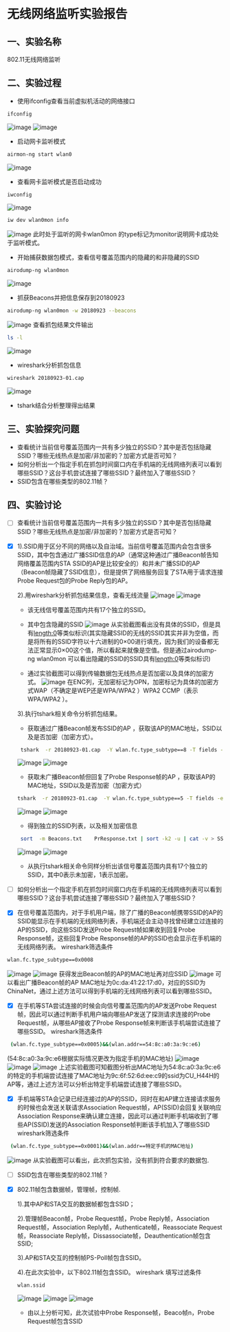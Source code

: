 # 无线网络监听实验报告
## 一、实验名称
802.11无线网络监听

## 二、实验过程
- 使用ifconfig查看当前虚拟机活动的网络接口
```bash
ifconfig
```
![image](https://note.youdao.com/yws/public/resource/eace58209080e65566398c864e16afab/xmlnote/WEBRESOURCE763ef76fb674ad0efc48790ad89f4a8a/3103)
![image](https://note.youdao.com/yws/public/resource/eace58209080e65566398c864e16afab/xmlnote/WEBRESOURCE22813f02fee2fcac72057f55411ea7af/3104)
- 启动网卡监听模式
```bash
airmon-ng start wlan0
```
![image](https://note.youdao.com/yws/public/resource/eace58209080e65566398c864e16afab/xmlnote/WEBRESOURCEb24633c298231be0951d8741ea644fd5/3110)
- 查看网卡监听模式是否启动成功
```bash
iwconfig
```
![image](https://note.youdao.com/yws/public/resource/eace58209080e65566398c864e16afab/xmlnote/WEBRESOURCE8f927b1b50fc2456c94f4716ff231788/3107)
```bash
iw dev wlan0mon info
```
![image](https://note.youdao.com/yws/public/resource/eace58209080e65566398c864e16afab/xmlnote/WEBRESOURCEaafaa4b0e6f8ab7908cb51e255d040f3/3112)
此时处于监听的网卡wlan0mon 的type标记为monitor说明网卡成功处于监听模式。

- 开始捕获数据包模式，查看信号覆盖范围内的隐藏的和非隐藏的SSID
```bash
airodump-ng wlan0mon
```

![image](https://note.youdao.com/yws/public/resource/eace58209080e65566398c864e16afab/xmlnote/8CAADE01C4264456AAB16C5EC4F9A416/3116)
- 抓获Beacons并把信息保存到20180923
```bash
airodump-ng wlan0mon -w 20180923 --beacons
```
![image](https://note.youdao.com/yws/public/resource/eace58209080e65566398c864e16afab/xmlnote/4296A62925444B3DB081A16EF7D3E7EE/3174)
查看抓包结果文件输出
```bash
ls -l
```
![image](https://note.youdao.com/yws/public/resource/eace58209080e65566398c864e16afab/xmlnote/068583FDE8524D20BEE187829DA01683/3176)
- wireshark分析抓包信息
```bash
wireshark 20180923-01.cap
```
![image](https://note.youdao.com/yws/public/resource/eace58209080e65566398c864e16afab/xmlnote/5F7ECA24F7C3498DB6EF1C49C07DEBE9/3178)
- tshark结合分析整理得出结果

## 三、实验探究问题

- 查看统计当前信号覆盖范围内一共有多少独立的SSID？其中是否包括隐藏SSID？哪些无线热点是加密/非加密的？加密方式是否可知？
- 如何分析出一个指定手机在抓包时间窗口内在手机端的无线网络列表可以看到哪些SSID？这台手机尝试连接了哪些SSID？最终加入了哪些SSID？
- SSID包含在哪些类型的802.11帧？
 
## 四、实验讨论
- [ ]  查看统计当前信号覆盖范围内一共有多少独立的SSID？其中是否包括隐藏SSID？哪些无线热点是加密/非加密的？加密方式是否可知？
- [x] 1).SSID用于区分不同的网络以及自治域。当前信号覆盖范围内会包含很多SSID，其中包含通过广播SSID信息的AP（通常这种通过广播Beacon帧告知网络覆盖范围内STA SSID的AP是比较安全的）和并未广播SSID的AP（Beacon帧隐藏了SSID信息），但是提供了网络服务回复了STA用于请求连接Probe Request包的Probe Reply包的AP。
       
    2).用wireshark分析抓包结果信息，查看无线流量
     ![image](https://note.youdao.com/yws/public/resource/eace58209080e65566398c864e16afab/xmlnote/WEBRESOURCEb4f08b5284b46dc9369705a102e3c1d7/3182)
     ![image](https://note.youdao.com/yws/public/resource/eace58209080e65566398c864e16afab/xmlnote/WEBRESOURCE7f4fd4394f860868bd6fb65ef7b8668d/3184)
     - 该无线信号覆盖范围内共有17个独立的SSID。

     - 其中包含隐藏的SSID
    ![image](https://note.youdao.com/yws/public/resource/eace58209080e65566398c864e16afab/xmlnote/5FA5C5D5B4414743AD89076121BE8034/3279)
    从实验截图看出没有具体的SSID，但是具有<length:0>等类似标识(其实隐藏SSID的无线的SSID其实并非为空值，而是将所有的SSID字符以十六进制的0×00进行填充，因为我们的设备都无法正常显示0×00这个值，所以看起来就像是空值。但是通过airodump-ng wlan0mon 可以看出隐藏的SSID的SSID具有<length:0>等类似标识)
    - 通过实验截图可以得到传输数据包无线热点是否加密以及具体的加密方式。
      ![image](https://note.youdao.com/yws/public/resource/eace58209080e65566398c864e16afab/xmlnote/4477D36212724A1985C97D966089CF30/3127)
    在ENC列，无加密标记为OPN，加密标记为具体的加密方式WAP（不确定是WEP还是WPA/WPA2 ）WPA2 CCMP（表示WPA/WPA2 ）。
   
     3).执行tshark相关命令分析抓包结果。
     
     - 获取通过广播Beacon帧发布SSID的AP ，获取该AP的MAC地址，SSID以及是否加密（加密方式）。
   ```bash
    tshark  -r 20180923-01.cap  -Y wlan.fc.type_subtype==8 -T fields -e wlan.sa -e wlan.fixed.capabilities.privacy -e wlan.ssid | sort -d -k2 -u | cat -y > Beacons.txt
   ```
   ![image](https://note.youdao.com/yws/public/resource/eace58209080e65566398c864e16afab/xmlnote/WEBRESOURCEf97cf9c047ce05690483c45648479c20/3388)
   ![image](https://note.youdao.com/yws/public/resource/eace58209080e65566398c864e16afab/xmlnote/WEBRESOURCE2513b892b0d17188c2d8004913c883de/3390)
     - 获取未广播Beacon帧但回复了Probe Response帧的AP ，获取该AP的MAC地址，SSID以及是否加密（加密方式）
     ```bash
     tshark  -r 20180923-01.cap  -Y wlan.fc.type_subtype==5 -T fields -e wlan.sa -e wlan.fixed.capabilities.privacy -e wlan.ssid | sort -d -k2 -u | cat -y > PrResponse.txt
   ```
     ![image](https://note.youdao.com/yws/public/resource/eace58209080e65566398c864e16afab/xmlnote/WEBRESOURCE110a4aa22451cabeac1729c3c3564ed0/3379)
     ![image](https://note.youdao.com/yws/public/resource/eace58209080e65566398c864e16afab/xmlnote/WEBRESOURCE679ccdc5fcbcb8583e1ec4f1b802422b/3381)
     - 得到独立的SSID列表，以及相关加密信息
   ```bash
    sort  -m Beacons.txt    PrResponse.txt | sort -k2 -u | cat -v > SSID.txt
   ```
   ![image](https://note.youdao.com/yws/public/resource/eace58209080e65566398c864e16afab/xmlnote/WEBRESOURCE59913c9d43d9b7f13f5c7101fd0f41ab/3389)
   ![image](https://note.youdao.com/yws/public/resource/eace58209080e65566398c864e16afab/xmlnote/WEBRESOURCEfe57550d2521bf087af22168011299d2/3393)
   
   - 从执行tshark相关命令同样分析出该信号覆盖范围内具有17个独立的SSID，其中0表示未加密，1表示加密。
    

- [ ] 如何分析出一个指定手机在抓包时间窗口内在手机端的无线网络列表可以看到哪些SSID？这台手机尝试连接了哪些SSID？最终加入了哪些SSID？
- [x] 在信号覆盖范围内，对于手机用户端，除了广播的Beacon帧携带SSID的AP的SSID能显示在手机端的无线网络列表，手机端还会主动寻找曾经建立过连接的AP的SSID，向这些SSID发送Probe Request帧如果收到回复Probe Response帧，这些回复Probe Response帧的AP的SSID也会显示在手机端的无线网络列表。
wireshark筛选条件
```bash
wlan.fc.type_subtype==0x0008
```
   ![image](https://note.youdao.com/yws/public/resource/eace58209080e65566398c864e16afab/xmlnote/49ED436AC9504E508DA1C02C99E073DA/3213)
   ![image](https://note.youdao.com/yws/public/resource/eace58209080e65566398c864e16afab/xmlnote/WEBRESOURCE0d62dabf28b4669801d7d452d109df70/3218)
   获得发出Beacon帧的AP的MAC地址再对应SSID
   ![image](https://note.youdao.com/yws/public/resource/eace58209080e65566398c864e16afab/xmlnote/BB77ED820E4E4181A0D5F0C0D10CED03/3220)
   可以看出广播Beacon帧的AP MAC地址为0c:da:41:22:17:d0，对应的SSID为ChinaNet，通过上述方法可以得到手机端的无线网络列表可以看到哪些SSID。
-  [x] 在手机等STA尝试连接的时候会向信号覆盖范围内的AP发送Probe Request帧，因此可以通过判断手机用户端向哪些AP发送了探测请求连接的Probe Request帧，从哪些AP接收了Probe Response帧来判断该手机端尝试连接了哪些SSID。
    wireshark筛选条件

```bash
 (wlan.fc.type_subtype==0x0005)&&(wlan.addr==54:8c:a0:3a:9c:e6)
```
(54:8c:a0:3a:9c:e6根据实际情况更改为指定手机的MAC地址)
    ![image](https://note.youdao.com/yws/public/resource/eace58209080e65566398c864e16afab/xmlnote/FDF0BE9C9FF44AC5AD14062EDC881389/3206)
    ![image](https://note.youdao.com/yws/public/resource/eace58209080e65566398c864e16afab/xmlnote/B0B3FCBAAC2E4591A1EAE8D58B3E5AAE/3208)
    ![image](https://note.youdao.com/yws/public/resource/eace58209080e65566398c864e16afab/xmlnote/177BD23213A94F1B80C501F92700486D/3229)
    上述实验截图可知截图分析出MAC地址为54:8c:a0:3a:9c:e6的特定的手机端尝试连接了MAC地址为9c:6f:52:6d:ee:c9的ssid为CU_H44H的AP等，通过上述方法可以分析出特定手机端尝试连接了哪些SSID。
   
- [x] 手机端等STA会记录已经连接过的AP的SSID，同时在和AP建立连接请求服务的时候也会发送关联请求Association Request帧，AP(SSID)会回复关联响应Association Response来确认建立连接，因此可以通过判断手机端收到了哪些AP(SSID)发送的Association Response帧判断该手机加入了哪些SSID
wireshark筛选条件
```bash
 (wlan.fc.type_subtype==0x0001)&&(wlan.addr==特定手机的MAC地址)
 ```
 ![image](https://note.youdao.com/yws/public/resource/eace58209080e65566398c864e16afab/xmlnote/42AD3D9527E74CF49658A6C8BEBF1CFE/3236)
 从实验截图可以看出，此次抓包实验，没有抓到符合要求的数据包.
                                        
- [ ] SSID包含在哪些类型的802.11帧？
- [x] 802.11帧包含数据帧，管理帧，控制帧.

    1).其中AP和STA交互的数据帧都包含SSID；
    
    2).管理帧Beacon帧，Probe Request帧，Probe Reply帧，Association Request帧，Association Reply帧，Authenticate帧，Reassociate Request帧，Reassociate Reply帧，Dissassociate帧，Deauthentication帧包含SSID;
    
    3).AP和STA交互的控制帧PS-Poll帧包含SSID。
    
    4).在此次实验中，以下802.11帧包含SSID。
    wireshark 填写过滤条件
   ```bash
   wlan.ssid
   ```
   ![image](https://note.youdao.com/yws/public/resource/eace58209080e65566398c864e16afab/xmlnote/912EF3BE94EB4A71856205DDE730DC4F/3302)
   ![image](https://note.youdao.com/yws/public/resource/eace58209080e65566398c864e16afab/xmlnote/1FB18B3F7F124F8BBE38DC6F07E015EE/3301)
   ![image](https://note.youdao.com/yws/public/resource/eace58209080e65566398c864e16afab/xmlnote/AB2D588E63F44409B9B81E16C9DE66CC/3304)
   - 由以上分析可知，此次试验中Probe Response帧，Beaco帧n，Probe Request帧包含SSID